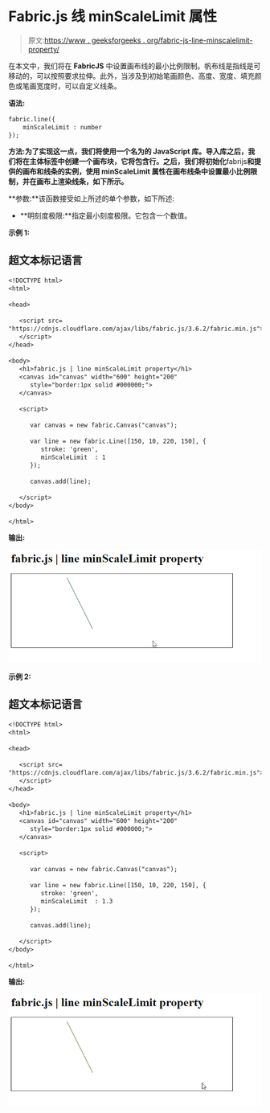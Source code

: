 # Fabric.js 线 minScaleLimit 属性

> 原文:[https://www . geeksforgeeks . org/fabric-js-line-minscalelimit-property/](https://www.geeksforgeeks.org/fabric-js-line-minscalelimit-property/)

在本文中，我们将在 **FabricJS** 中设置画布线的最小比例限制。帆布线是指线是可移动的，可以按照要求拉伸。此外，当涉及到初始笔画颜色、高度、宽度、填充颜色或笔画宽度时，可以自定义线条。

**语法:**

```
fabric.line({
    minScaleLimit : number
});
```

**方法:**为了实现这一点，我们将使用一个名为**的 JavaScript 库。导入库之后，我们将在主体标签中创建一个画布块，它将包含行。之后，我们将初始化**fabrijs**和提供的画布和线条的实例，使用 **minScaleLimit** 属性在画布线条中设置最小比例限制，并在画布上渲染线条，如下所示。**

**参数:**该函数接受如上所述的单个参数，如下所述:

*   **明刻度极限:**指定最小刻度极限。它包含一个数值。

**示例 1:**

## 超文本标记语言

```
<!DOCTYPE html> 
<html> 

<head> 

   <script src= 
"https://cdnjs.cloudflare.com/ajax/libs/fabric.js/3.6.2/fabric.min.js"> 
   </script> 
</head> 

<body> 
   <h1>fabric.js | line minScaleLimit property</h1>
   <canvas id="canvas" width="600" height="200"
      style="border:1px solid #000000;"> 
   </canvas> 

   <script> 

      var canvas = new fabric.Canvas("canvas"); 

      var line = new fabric.Line([150, 10, 220, 150], { 
         stroke: 'green',
         minScaleLimit  : 1
      }); 

      canvas.add(line); 

   </script> 
</body> 

</html> 
```

**输出:**

![](img/37a34ed2e8b82804cfe4a65501bc708f.png)

**示例 2:**

## 超文本标记语言

```
<!DOCTYPE html> 
<html> 

<head> 

   <script src= 
"https://cdnjs.cloudflare.com/ajax/libs/fabric.js/3.6.2/fabric.min.js"> 
   </script> 
</head> 

<body> 
   <h1>fabric.js | line minScaleLimit property</h1>
   <canvas id="canvas" width="600" height="200"
      style="border:1px solid #000000;"> 
   </canvas> 

   <script> 

      var canvas = new fabric.Canvas("canvas"); 

      var line = new fabric.Line([150, 10, 220, 150], { 
         stroke: 'green',
         minScaleLimit  : 1.3
      }); 

      canvas.add(line); 

   </script> 
</body> 

</html> 
```

**输出:**

![](img/d9e59f2386e1da56eb52d2fa0b7dbc3d.png)